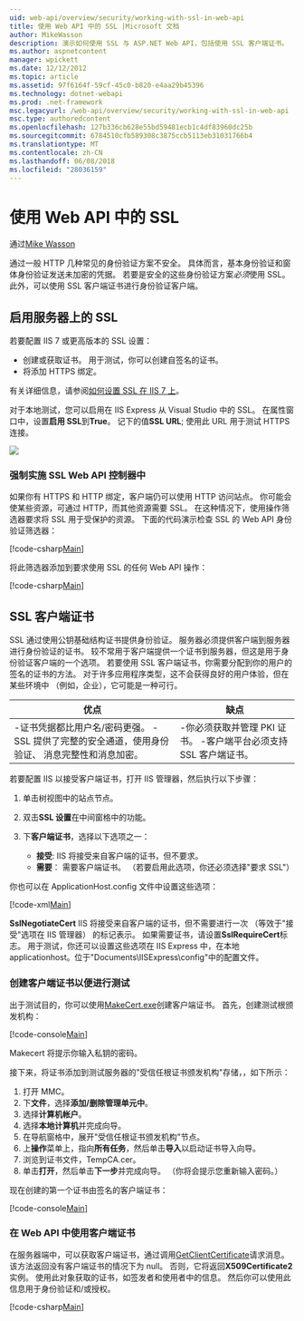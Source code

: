 ```yaml
---
uid: web-api/overview/security/working-with-ssl-in-web-api
title: 使用 Web API 中的 SSL |Microsoft 文档
author: MikeWasson
description: 演示如何使用 SSL 与 ASP.NET Web API，包括使用 SSL 客户端证书。
ms.author: aspnetcontent
manager: wpickett
ms.date: 12/12/2012
ms.topic: article
ms.assetid: 97f6164f-59cf-45c0-b820-e4aa29b45396
ms.technology: dotnet-webapi
ms.prod: .net-framework
msc.legacyurl: /web-api/overview/security/working-with-ssl-in-web-api
msc.type: authoredcontent
ms.openlocfilehash: 127b336cb628e55bd59481ecb1c4df83960dc25b
ms.sourcegitcommit: 6784510cfb589308c3875ccb5113eb31031766b4
ms.translationtype: MT
ms.contentlocale: zh-CN
ms.lasthandoff: 06/08/2018
ms.locfileid: "28036159"
---
```

<a name="working-with-ssl-in-web-api"></a>使用 Web API 中的 SSL
====================
通过[Mike Wasson](https://github.com/MikeWasson)

通过一般 HTTP 几种常见的身份验证方案不安全。 具体而言，基本身份验证和窗体身份验证发送未加密的凭据。 若要是安全的这些身份验证方案*必须*使用 SSL。 此外，可以使用 SSL 客户端证书进行身份验证客户端。

## <a name="enabling-ssl-on-the-server"></a>启用服务器上的 SSL

若要配置 IIS 7 或更高版本的 SSL 设置：

- 创建或获取证书。 用于测试，你可以创建自签名的证书。
- 将添加 HTTPS 绑定。

有关详细信息，请参阅[如何设置 SSL 在 IIS 7 上](https://www.iis.net/learn/manage/configuring-security/how-to-set-up-ssl-on-iis)。

对于本地测试，您可以启用在 IIS Express 从 Visual Studio 中的 SSL。 在属性窗口中，设置**启用 SSL**到**True**。 记下的值**SSL URL**; 使用此 URL 用于测试 HTTPS 连接。

![](working-with-ssl-in-web-api/_static/image1.png)

### <a name="enforcing-ssl-in-a-web-api-controller"></a>强制实施 SSL Web API 控制器中

如果你有 HTTPS 和 HTTP 绑定，客户端仍可以使用 HTTP 访问站点。 你可能会使某些资源，可通过 HTTP，而其他资源需要 SSL。 在这种情况下，使用操作筛选器要求将 SSL 用于受保护的资源。 下面的代码演示检查 SSL 的 Web API 身份验证筛选器：

[!code-csharp[Main](working-with-ssl-in-web-api/samples/sample1.cs)]

将此筛选器添加到要求使用 SSL 的任何 Web API 操作：

[!code-csharp[Main](working-with-ssl-in-web-api/samples/sample2.cs)]

## <a name="ssl-client-certificates"></a>SSL 客户端证书

SSL 通过使用公钥基础结构证书提供身份验证。 服务器必须提供客户端到服务器进行身份验证的证书。 较不常用于客户端提供一个证书到服务器，但这是用于身份验证客户端的一个选项。 若要使用 SSL 客户端证书，你需要分配到你的用户的签名的证书的方法。 对于许多应用程序类型，这不会获得良好的用户体验，但在某些环境中 （例如，企业），它可能是一种可行。

| 优点 | 缺点 |
| --- | --- |
| -证书凭据都比用户名/密码更强。 -SSL 提供了完整的安全通道，使用身份验证、 消息完整性和消息加密。 | -你必须获取并管理 PKI 证书。 -客户端平台必须支持 SSL 客户端证书。 |

若要配置 IIS 以接受客户端证书，打开 IIS 管理器，然后执行以下步骤：

1. 单击树视图中的站点节点。
2. 双击**SSL 设置**在中间窗格中的功能。
3. 下**客户端证书**，选择以下选项之一： 

    - **接受**: IIS 将接受来自客户端的证书，但不要求。
    - **需要**： 需要客户端证书。 （若要启用此选项，你还必须选择"要求 SSL"）

你也可以在 ApplicationHost.config 文件中设置这些选项：

[!code-xml[Main](working-with-ssl-in-web-api/samples/sample3.xml)]

**SslNegotiateCert** IIS 将接受来自客户端的证书，但不需要进行一次 （等效于"接受"选项在 IIS 管理器） 的标记表示。 如果需要证书，请设置**SslRequireCert**标志。 用于测试，你还可以设置这些选项在 IIS Express 中，在本地 applicationhost。位于"Documents\IISExpress\config"中的配置文件。

### <a name="creating-a-client-certificate-for-testing"></a>创建客户端证书以便进行测试

出于测试目的，你可以使用[MakeCert.exe](https://msdn.microsoft.com/library/bfsktky3.aspx)创建客户端证书。 首先，创建测试根颁发机构：

[!code-console[Main](working-with-ssl-in-web-api/samples/sample4.cmd)]

Makecert 将提示你输入私钥的密码。

接下来，将证书添加到测试服务器的"受信任根证书颁发机构"存储，，如下所示：

1. 打开 MMC。
2. 下**文件**，选择**添加/删除管理单元中**。
3. 选择**计算机帐户**。
4. 选择**本地计算机**并完成向导。
5. 在导航窗格中，展开"受信任根证书颁发机构"节点。
6. 上**操作**菜单上，指向**所有任务**，然后单击**导入**以启动证书导入向导。
7. 浏览到证书文件，TempCA.cer。
8. 单击**打开**，然后单击**下一步**并完成向导。 （你将会提示您重新输入密码。）

现在创建的第一个证书由签名的客户端证书：

[!code-console[Main](working-with-ssl-in-web-api/samples/sample5.cmd)]

### <a name="using-client-certificates-in-web-api"></a>在 Web API 中使用客户端证书

在服务器端中，可以获取客户端证书，通过调用[GetClientCertificate](https://msdn.microsoft.com/library/system.net.http.httprequestmessageextensions.getclientcertificate.aspx)请求消息。 该方法返回没有客户端证书的情况下为 null。 否则，它将返回**X509Certificate2**实例。 使用此对象获取的证书，如签发者和使用者中的信息。 然后你可以使用此信息用于身份验证和/或授权。

[!code-csharp[Main](working-with-ssl-in-web-api/samples/sample6.cs)]
